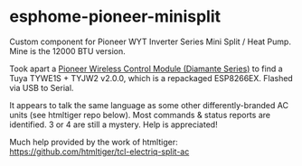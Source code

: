 # esphome-pioneer-minisplit
Custom component for Pioneer WYT Inverter Series Mini Split / Heat Pump. Mine is the 12000 BTU version.

Took apart a [Pioneer Wireless Control Module (Diamante Series)](https://www.pioneerminisplit.com/products/wireless-internet-access-control-module-for-pioneer-diamante-series-systems) to find a Tuya TYWE1S + TYJW2 v2.0.0, which is a repackaged ESP8266EX. Flashed via USB to Serial.

It appears to talk the same language as some other differently-branded AC units (see htmltiger repo below). Most commands & status reports are identified. 3 or 4 are still a mystery. Help is appreciated!

Much help provided by the work of htmltiger:
https://github.com/htmltiger/tcl-electriq-split-ac
